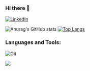 ### Hi there 👋

<!--
**eladrahamim/eladrahamim** is a ✨ _special_ ✨ repository because its `README.md` (this file) appears on your GitHub profile.

Here are some ideas to get you started:

- 🔭 I’m currently working on ...
- 🌱 I’m currently learning ...
- 👯 I’m looking to collaborate on ...
- 🤔 I’m looking for help with ...
- 💬 Ask me about ...
- 📫 How to reach me: ...
- 😄 Pronouns: ...
- ⚡ Fun fact: ...
-->
<a href="https://www.linkedin.com/in/elad-rahamim-732598208/" title="Linkedin"><img alt="LinkedIn" src="https://img.shields.io/badge/linkedin%20-%230077B5.svg?&style=for-the-badge&logo=linkedin&logoColor=white"/></a>

![Anurag's GitHub stats](https://github-readme-stats.vercel.app/api?username=eladrahamim&show_icons=true&theme=radical&line_height=20)
[![Top Langs](https://github-readme-stats.vercel.app/api/top-langs/?username=eladrahamim&layout=compact&theme=radical&line_height=40
)](https://github.com/anuraghazra/github-readme-stats)

### Languages and Tools:

<img alt="Git" src="https://img.shields.io/badge/git%20-%23F05033.svg?&style=for-the-badge&logo=git&logoColor=white"/> 

![](https://komarev.com/ghpvc/?username=eladrahamim&color=blue)
